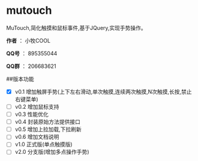 # mutouch

MuTouch,简化触摸和鼠标事件,基于JQuery,实现手势操作。

**作者** ： 小牧COOL

**QQ号** ： 895355044

**QQ群** ： 206683621

##版本功能
- [X] v0.1 增加触屏手势(上下左右滑动,单次触摸,连续两次触摸,N次触摸,长按,禁止右键菜单)
- [ ] v0.2 增加鼠标支持
- [ ] v0.3 性能优化
- [ ] v0.4 封装原始方法提供接口
- [ ] v0.5 增加上拉加载,下拉刷新
- [ ] v0.6 增加文档说明
- [ ] v1.0 正式版(单点触摸版)
- [ ] v2.0 分支版(增加多点操作手势)